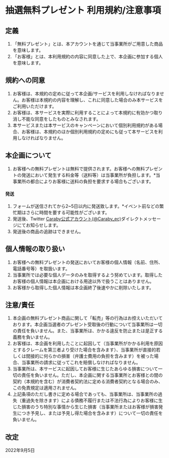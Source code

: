 # 抽選無料プレゼント 利用規約/注意事項
## 定義
1. 「無料プレゼント」とは、本アカウントを通じて当事業所がご用意した商品を意味します。
2. 「お客様」とは、本利用規約の内容に同意した上で、本企画に参加する個人を意味します。

## 規約への同意
1. お客様は、本規約の定めに従って本企画/サービスを利用しなければなりません。お客様は本規約の内容を理解し、これに同意した場合のみ本サービスをご利用いただけます。
2. お客様は、本サービスを実際に利用することによって本規約に有効かつ取り消し不能な同意をしたものとみなされます。
3. 本サービスまたは本サービスのキャンペーンにおいて個別利用規約がある場合、お客様は、本規約のほか個別利用規約の定めにも従って本サービスを利用しなければなりません。

## 本企画について
1. お客様への無料プレゼントは無料で提供されます。お客様への無料プレゼントの発送において発生する料金等（送料等）は当事業所が負担します。*当事業所の都合によりお客様に送料の負担を要求する場合もございます。

#### 発送
1. フォームが送信されてから2~5日以内に発送致します。*イベント前などの繁忙期はさらに時間を要する可能性がございます。
2. 発送後、Twitter [Caraby公式アカウント(@Caraby_ec)](https://twitter.com/Caraby_ec)ダイレクトメッセージにてお知らせします。
3. 発送後の商品の追跡はできません。

## 個人情報の取り扱い
1. お客様への無料プレゼントの発送においてお客様の個人情報（名前、住所、電話番号等）を取扱います。
2. 当事業所では必要な個人データのみを取得するよう努めています。取得したお客様の個人情報は本企画における用途以外で扱うことはありません。
3. お客様から取得した個人情報は本企画終了後速やかに削除いたします。

## 注意/責任
1. 本企画の無料プレゼント商品に関して「転売」等の行為はお控えいただいております。本企画当選者のプレゼント受取後の行動について当事業所は一切の責任を負いません。また、当事業所は、かかる違反を防止または是正する義務を負いません。
2. お客様は、本企画を利用したことに起因して（当事業所がかかる利用を原因とするクレームを第三者より受けた場合を含みます）、当事業所が直接的若しくは間接的に何らかの損害（弁護士費用の負担を含みます）を被った場合、当事業所の請求に従ってこれを賠償しなければなりません。
3. 当事業所は、本サービスに起因してお客様に生じたあらゆる損害について一切の責任を負いません。ただし、本企画に関する当事業所とお客様との間の契約（本規約を含む）が消費者契約法に定める消費者契約となる場合のみ、この免責規定は適用されません。
4. 上記条項のただし書きに定める場合であっても、当事業所は、当事業所の過失（重過失を除きます）による債務不履行または不法行為によりお客様に生じた損害のうち特別な事情から生じた損害（当事業所またはお客様が損害発生につき予見し、または予見し得た場合を含みます）について一切の責任を負いません。

## 改定
2022年9月5日
